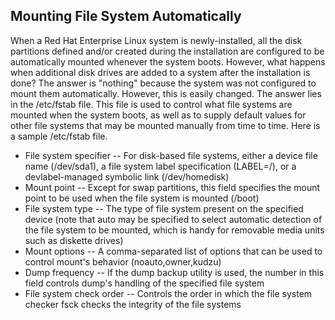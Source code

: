 ## Mounting File System Automatically ## 

When a Red Hat Enterprise Linux system is newly-installed, all the disk partitions defined and/or created during the installation are configured to be automatically mounted whenever the system boots. However, what happens when additional disk drives are added to a system after the installation is done? The answer is "nothing" because the system was not configured to mount them automatically. However, this is easily changed.
The answer lies in the /etc/fstab file. This file is used to control what file systems are mounted when the system boots, as well as to supply default values for other file systems that may be mounted manually from time to time. Here is a sample /etc/fstab file.

* File system specifier -- For disk-based file systems, either a device file name (/dev/sda1), a file system label specification (LABEL=/), or a devlabel-managed symbolic link (/dev/homedisk)
* Mount point -- Except for swap partitions, this field specifies the mount point to be used when the file system is mounted (/boot)
* File system type -- The type of file system present on the specified device (note that auto may be specified to select automatic detection of the file system to be mounted, which is handy for removable media units such as diskette drives)
* Mount options -- A comma-separated list of options that can be used to control mount's behavior (noauto,owner,kudzu)
* Dump frequency -- If the dump backup utility is used, the number in this field controls dump's handling of the specified file system
* File system check order -- Controls the order in which the file system checker fsck checks the integrity of the file systems
